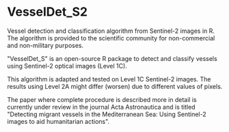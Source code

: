 # VesselDet_S2
Vessel detection and classification algorithm from Sentinel-2 images in R. The algorithm is provided to the scientific community for non-commercial and non-military purposes.

"VesselDet_S" is an open-source R package to detect and classify vessels using Sentinel-2 optical images (Level 1C). 

This algorithm is adapted and tested on Level 1C Sentinel-2 images. The results using Level 2A might differ (worsen) due to different values of pixels. 

The paper where complete procedure is described more in detail is currently under review in the journal Acta Astronautica and is titled "Detecting migrant vessels in the Mediterranean Sea: Using Sentinel-2 images to aid humanitarian actions".
